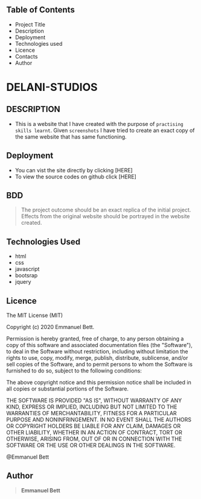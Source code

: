 ## Table of Contents

- Project Title
- Description
- Deployment
- Technologies used
- Licence
- Contacts
- Author

# DELANI-STUDIOS

## DESCRIPTION

- This is a website that I have created with the purpose of  `practising skills learnt`. Given `screenshots` I have tried to create an exact copy of the same website that has same functioning.

## Deployment

- You can vist the site directly by clicking [HERE]
- To view the source codes on github click [HERE]

## BDD

> The project outcome should be an exact replica of the initial project. 
> Effects from the original website should be portrayed in the website created. 
## Technologies Used
- html
 - css
 - javascript
 - bootsrap 
 - jquery

## Licence

The MIT License (MIT)

Copyright (c) 2020 Emmanuel Bett.

Permission is hereby granted, free of charge, to any person obtaining a copy of this software and associated documentation files (the "Software"), to deal in the Software without restriction, including without limitation the rights to use, copy, modify, merge, publish, distribute, sublicense, and/or sell copies of the Software, and to permit persons to whom the Software is furnished to do so, subject to the following conditions:

The above copyright notice and this permission notice shall be included in all copies or substantial portions of the Software.

THE SOFTWARE IS PROVIDED "AS IS", WITHOUT WARRANTY OF ANY KIND, EXPRESS OR IMPLIED, INCLUDING BUT NOT LIMITED TO THE WARRANTIES OF MERCHANTABILITY, FITNESS FOR A PARTICULAR PURPOSE AND NONINFRINGEMENT. IN NO EVENT SHALL THE AUTHORS OR COPYRIGHT HOLDERS BE LIABLE FOR ANY CLAIM, DAMAGES OR OTHER LIABILITY, WHETHER IN AN ACTION OF CONTRACT, TORT OR OTHERWISE, ARISING FROM, OUT OF OR IN CONNECTION WITH THE SOFTWARE OR THE USE OR OTHER DEALINGS IN THE SOFTWARE.

@Emmanuel Bett

## Author

> **Emmanuel Bett**